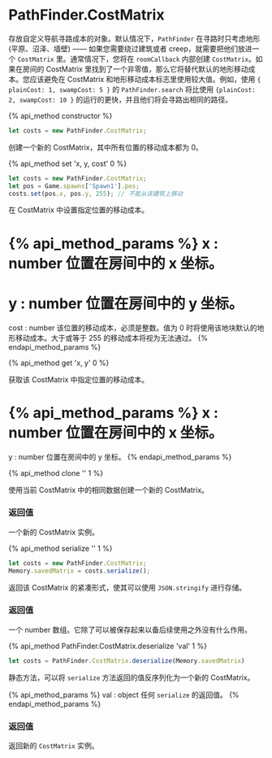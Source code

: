 # PathFinder.CostMatrix

存放自定义导航寻路成本的对象。默认情况下，`PathFinder` 在寻路时只考虑地形 (平原、沼泽、墙壁) —— 如果您需要绕过建筑或者 creep，就需要把他们放进一个 `CostMatrix` 里。通常情况下，您将在 `roomCallback` 内部创建 `CostMatrix`。如果在房间的 CostMatrix 里找到了一个非零值，那么它将替代默认的地形移动成本。您应该避免在 CostMatrix 和地形移动成本标志里使用较大值。例如，使用 `{ plainCost: 1, swampCost: 5 }` 的 `PathFinder.search` 将比使用 `{plainCost: 2, swampCost: 10 }` 的运行的更快，并且他们将会寻路出相同的路径。



{% api_method constructor %}

```javascript
let costs = new PathFinder.CostMatrix;
``` 

创建一个新的 CostMatrix，其中所有位置的移动成本都为 0。
 
  



{% api_method set 'x, y, cost' 0 %}

```javascript
let costs = new PathFinder.CostMatrix;
let pos = Game.spawns['Spawn1'].pos;
costs.set(pos.x, pos.y, 255); // 不能从该建筑上移动
```

在 CostMatrix 中设置指定位置的移动成本。

{% api_method_params %}
x : number
位置在房间中的 x 坐标。
===
y : number
位置在房间中的 y 坐标。
===
cost : number
该位置的移动成本，必须是整数。值为 0 时将使用该地块默认的地形移动成本。大于或等于 255 的移动成本将视为无法通过。
{% endapi_method_params %}




{% api_method get 'x, y' 0 %}



获取该 CostMatrix 中指定位置的移动成本。

{% api_method_params %}
x : number
位置在房间中的 x 坐标。
===
y : number
位置在房间中的 y 坐标。
{% endapi_method_params %}




{% api_method clone '' 1 %}



使用当前 CostMatrix 中的相同数据创建一个新的 CostMatrix。



### 返回值

一个新的 CostMatrix 实例。

{% api_method serialize '' 1 %}

```javascript
let costs = new PathFinder.CostMatrix;
Memory.savedMatrix = costs.serialize();
```

返回该 CostMatrix 的紧凑形式，使其可以使用 <code>JSON.stringify</code> 进行存储。



### 返回值

一个 number 数组。它除了可以被保存起来以备后续使用之外没有什么作用。

{% api_method PathFinder.CostMatrix.deserialize 'val' 1 %}

```javascript
let costs = PathFinder.CostMatrix.deserialize(Memory.savedMatrix)
```

静态方法，可以将 <code>serialize</code> 方法返回的值反序列化为一个新的 CostMatrix。

{% api_method_params %}
val : object
任何 <code>serialize</code> 的返回值。
{% endapi_method_params %}


### 返回值

返回新的
<code>CostMatrix</code>
实例。
